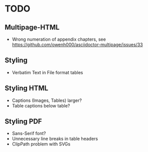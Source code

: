 # TODO

## Multipage-HTML

* Wrong numeration of appendix chapters, see https://github.com/owenh000/asciidoctor-multipage/issues/33
        
## Styling

* Verbatim Text in File format tables

## Styling HTML

* Captions (Images, Tables) larger?
* Table captions below table?

## Styling PDF

* Sans-Serif font?
* Unnecessary line breaks in table headers
* ClipPath problem with SVGs 
